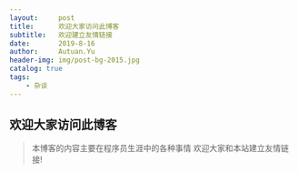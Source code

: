 ```yaml
---
layout:     post                    
title:      欢迎大家访问此博客               
subtitle:   欢迎建立友情链接 
date:       2019-8-16              
author:     Autuan.Yu
header-img: img/post-bg-2015.jpg    
catalog: true                      
tags:                               
    - 杂谈
---
```



## 欢迎大家访问此博客
>本博客的内容主要在程序员生涯中的各种事情
>欢迎大家和本站建立友情链接!